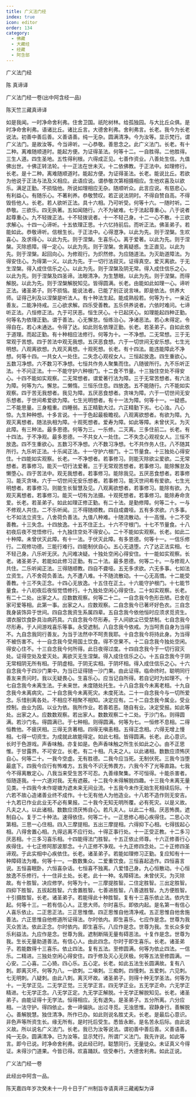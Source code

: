 ```yaml
---
title: 广义法门经
index: true
icon: editor
order: 134
category:
  - 佛藏
  - 大藏经
  - 经藏
  - 阿含部
---
```


  广义法门经  

陈 真谛译  

广义法门经一卷(出中阿含经一品)  

陈天竺三藏真谛译  

如是我闻。一时净命舍利弗。住舍卫国。祇陀树林。给孤独园。与大比丘众俱。是时净命舍利弗。语诸比丘。诸比丘言。大德舍利弗。舍利弗言。长老。我今为长老说法。初善中善后善。义善语善。纯一无杂。圆满清净。今为汝等。显示梵行。谓广义法门。是故汝等。今当谛听。一心恭敬。善思念之。此广义法门。长老。有十二种。离难随顺道时。能起方便。为证得圣法。何等十二。一自胜得。二他胜得。三生人道。四生圣地。五性得利根。六得成正见。七善作资业。八善处生信。九值佛出世。十佛正转法轮。十一正法在世未灭。十二依佛教。于正法中。如理修行。长老。是十二种。离难随顺道时。能起方便。为证得圣法。长老。能说比丘。若欲为他说于正法与法及义相应。此语应说。谓恭敬次第相摄相应。生他欢喜及以欲乐。满足正勤。不损恼他。所说如理相应无杂。随顺听众。此言应说。有慈悲心。有利益心。有随乐心。不著利养。恭敬赞叹。若正说法阴时。不得自赞自高。不得毁呰他人。长老。若人欲听正法。具十六相。乃可听受。何等十六。一随时听。二恭敬。三欲乐。四无执著。五如闻随行。六不为破难。七于法起尊重心。八于说者起尊重心。九不轻拨正法。十不轻拨说者。十一不轻己身。十二一心不散。十三欲求解心。十四一心谛听。十五依理正思。十六忆持前后。而听正法。佛圣弟子。若能如此。恭敬谛听。信根生长。于正法中。心得澄净。以此为先。则于涅槃。生欢喜心。及求得心。以此为先。则于涅槃。生喜乐心。离于爱著。以此为先。则于涅槃。灭除惑障。得一定心。以此为先。则于涅槃。舍离疑惑。生正直见。以此为先。则于涅槃。起回向心。为修观行。为炽然修。为应随道法。为灭助道障法。为得安住心。为得第一义。以此为先。于一切行法寂灭。证得真空。爱灭离欲。于无生涅槃。得入成住信乐之心。以此为先。则于涅槃及阴无常。得入成住信乐之心。以此为先。则于涅槃及四圣谛。法眼清净。为生慧眼。以此为先。则于涅槃。而得解脱。以此为先。则于涅槃解脱知见。皆得圆满。长老。由能如此如理一心。谛听正法。诸圣弟子。则不损恼。能说法者。已能了别正说言味。即是依法。供养大师。证得己利及以涅槃是听法人。有十种法生起。能成熟般若。何等为十。一亲近善友。二能净持戒。三心欲求解。四乐受善教。五乐供养说者。六依时难问。七谛听正法。八恒修正法。九于可厌恶。恒生厌心。十已起厌心。如理能起四种正勤。何等名为依理正勤。谓于善法。心无懈怠。恒练治心。净诸恶法。若心未得定。令得自在。若心未通达。令得了达。如此则名依理正勤。长老。若圣弟子。自如此依于道理。而起正勤。有十种相应法修行。何等为十。一不净想。二无常想。三于无常观于苦想。四于苦法中观无我想。五厌恶食想。六于一切世间无安乐想。七生光明想。八观离欲想。九观灭离想。十观死想。长老。有十四法。能违能障此不净想。何等十四。一共女人一处住。二失念心观视女人。三恒起放逸。四生重欲心。五数习净想。六不数习不净想。七恒共作务人聚集而住。八随彼所行。九不乐听正法。十不问正法。十一不能守护六种根门。十二食不节量。十三独住空处不得安心。十四不能如实观察。二无常想者。谓爱著行法为障。三于无常苦想者。有六法为障。何等为六。懈怠。二懒惰。三恒乐住息。四放逸。五不能随行。六不能如实观察。四于苦无我想者。我见为障。五厌恶食想者。贪味为障。六于一切世间无安乐想者。于世间希爱欲为障。七生光明想者。有十一法为障。何等十一。一疑惑。二不能思量。三身粗重。四睡弱。五正精勤大过。六正精勤下劣。七心浊。八心惊。九生种种想。十多言说。十一于色起最极瞻视。八观离欲想者。有欲为障。九观灭离想者。随法执相为障。十观死想者。爱寿为障。如此等障。未曾伏灭。为灭此障。有三种法。最多恩德。何等为三。一乐修。二灭离。三多住前二。长老。有十四法。于不净观。最多恩德。一不共女人一处住。二不失念心观视女人。三恒不放逸。四不生重欲心。五数习不净想。六不数习净想。七不共作务人住。八不随其所行。九乐听正法。十乐闻正法。十一守护六根门。十二节量食。十三独处心得安住。十四能如实观察。长老。一不净想者。若事修习。则能灭除欲尘爱欲。二无常想者。若事修习。能灭一切行法爱著。三于无常观苦想者。若事修习。能除懈怠及懒堕心。四于苦法中。观无我想者。若事修习。能除我见。五厌恶食想者。若事修习。能灭贪味。六于一切世间无安乐想者。若事修习。能灭世间希有爱欲。七生光明想者。若事修习。则能生长智慧及见。八观离欲想者。若事修习。能除有欲。九观灭离想者。若事修习。能灭一切有为法摄。十观死想者。若事修习。能除寿命贪爱。长老。若圣弟子。如此如理正修正勤。有二十法。是勤修障。何等二十。一与不修观人共住。二不乐听闻。三不得随顺教。四自成聋哑。五有多求欲。六多事。七不如法立资生。八舍荷负善法。九值八种难。十随流散动。十一高慢。十二不受善教。十三失念。十四放逸。十五不住正土。十六不守根门。十七不节量食。十八初夜后夜不觉悟修行。十九独住空处不得安心。二十不能如实观察。长老。如此二十种障。未曾伏灭此障。有十一法。于伏灭此障。有多恩德。何等十一。一信乐修行。二观修功德。三能行难行。四能制伏自心。五心无退堕。六了达正法实相。七不轻己身。八乐听无厌。九问难决疑。十独处空闲心得安住。十一能如实观察。长老。诸圣弟子。若能如此修习正勤。有二十法。最多恩德。何等二十。一与修观人共住。二乐听闻正法。三得随顺教。四自不聋哑。五无多求欲。六无多事。七如法立资生。八不舍荷负善法。九不遭八难。十不随流散动。十一心无高憍。十二能受善教。十三不失正念。十四心无放逸。十五住在正土。十六能守护根门。十七能节量食。十八初夜后夜恒觉悟修行。十九独处空闲心得安住。二十如实观察。长老。有二十二处。出家之人。应数数观察。何等二十二。一自念我今色形丑陋。已舍在家可爱等相。此第一事。出家之人。应数观察。二自念我今已著坏好色衣。三自念我身装饰异于世间。四自念我资生系属四辈。五自念我今依他恒时应须求觅资生。谓衣服饮食卧具治病药具。六自念我今尽形寿。于人间欲尘已受禁制。七自念我今尽形寿。于人间游戏喜乐等事。永受遮制。八自念我今依戒。为当呵责自身为当得不。九自念我同行善友。为当于法然中不呵责我耶。十自念我今将持此身。为当得不被伤害不。十一自念我今受用国土饮食。得不空果不。十二自念我今独处空闲。得安心住不。十三自念我今何所得。此日夜得过度。十四自念我今于一切行寂灭处。证得空处及爱灭处。离欲灭无生涅槃。得入成住信乐之心。十五自念我今于阴无常相阴无所有相。于阴虚相。于阴无实相。于阴坏相。得入成住信乐之心。十六自念我今于四沙门果中。为当已证得随一沙门果。由此证得。临命终时。聪明同行善友来责问时。我以无疑畏心。生喜乐心。应当记自所得。若自记时为如理不。十七自念我今未离生法。于未来世。未度随处托生。十八自念我今未离老相。十九自念我今未离病灾。二十自念我今未离死灾。未度死法。二十一自念我今与一切所爱念。乐惜别离各处。不相应不相聚不相知。决定应有。二十二自念我今属业。受业控制。由业为因。以业为依。我所作业。若善若恶。随自有业。决定受报。如此等处。出家之人。应数数观察。若出家人。数数观察二十二处。于沙门名。则得圆满。若沙门名。得圆满已。于七种相。则得圆满。何等为七。一恒修不息相。二得恒教他。不疲厌相。三得无贪著相。四得无嗔恚相。五得正念相。六得无增上慢相。七得一切资生。为成就此故能得定。如此七相。皆得圆满。长老。此心意识。长时于色游戏。声香味触。亦复如是。色声香味触之所生长如此之心。由不正思惟。于甘露界。不可安立。长老。有二十相。凡夫之人。以此诸相。数数应须怖厌自心。何等二十。一我今空虚。无有胜德。二我今应当死。无制伏死。三我今当堕最底下。四我今应行有怖难方。五我今不识无怖畏方。六我今不了光等直路。七我今不得离散定心。八我当来受生苦不可忍。九善缘聚集。不可恒得。十能杀害者。恒随逐我。十一六道对我。无有遮蔽。十二我今未得解脱四趣。十三我今未离无量见类。十四我今未作堤塘为遮未来无间业流。十五我今未作无始生死相续后际。十六若不故心造诸善业终不成作。十七无有他人为他造业。十八若不造作则无安吉。十九若已作业此业无不必有果报。二十我今无知无明所覆。必有死灾。以是义故。凡夫之人。以此诸相。数数应须厌怖自心。若凡夫人。以此二十相。厌恶怖畏。遮制自心。复于二十种法。速得依住。何等二十。一正思修心相心疾得住。二思心次第相。三思一心住相。四入三摩提相。五出三摩提相。六得抑下心相。七得拔起心相。八得舍置心相。九得远离不应行处。十得正事行处。十一正受正教。十二多习厌恶相。十三多习喜乐相。十四能得法门胜智。十五正依止师尊。十六正修善行心疾得住。十七正修阿那波那念。十八正修不净观。十九正修四念处。二十正修四圣谛观。于此实相中心疾依住。长老。诸圣弟子。若能如理修习正勤。复应知有十一种障碍法为难。何等十一。一数数集众。二爱重饮食。三恒喜起造作。四恒喜言说。五恒喜眠卧。六恒喜杂话。七恒喜不独离。八爱惜己身。九心恒散动。十心恒放逸不乐修行。十一住非土处。长老。此十一种。名障碍法。未曾伏灭。为灭除故。有十胜智。决应修学。何等为十。一三摩提胜智。二住定胜智。三出定胜智。四抑下胜智。五拔起胜智。六舍置胜智。七善进胜智。八善退胜智。九方便胜智。十引摄胜智。长老。诸圣弟子。若能得此十种胜智。复有十三喜乐依止法。依内生起。何等十三。一若有信心人。正思大师。尔时喜乐。即依内起。是名第一有信心人喜乐依止。二正思正法。三正思惟僧。四正思惟自他清净戒。五正思惟自他舍施善法。六正思惟自他修道所证得法。尔时依内。即生喜乐。七应作是念。世尊为我灭众苦法。依此正念。尔时依内。即生喜乐。八应作是念。世尊为我。生长众多安乐利益法。九应作是念。世尊为我。遮制断隔无量有碍恶法。十复作是念。世尊为我。生长无量助道善法。有信心人。由此四念。尔时于即生喜乐。长老。诸圣弟子。若能数得十三喜乐。依止四法。复有五法。至修圆满。何等为依止四法。一信乐。二精进。三独处空闲心得安住。四于修及灭心无厌极。何等五法至修圆满。一心安。二心喜。二心猗。四心乐。五心定。长老。如此五法生长圆满故。复有八刺。即离灭坏。何等为八。一欲刺。二嗔刺。三痴刺。四慢刺。五爱刺。六见刺。七无明刺。八疑刺。由此八刺。离灭坏故。诸圣弟子。则得十种无学圣法。何等为十。一无学正见。二无学正觉。三无学正言。四无学正业。五无学正命。六无学正精进。七无学正念。八无学正定。九无学正解脱。十无学正解脱知见。长老。诸圣弟子。由能证得十无学法。恒得相应。无有退失。是圣弟子。五分所离。六分应相。一法守护。得四依止。舍一谛偏执。出过寻觅。无浊思惟。寂静身行。善解脱心。善解脱慧。独住清净。所作已办。如此则说名胜丈夫。长老。是最后心意识。非色声等所资生长。缘无所有。是时托后受生。悉皆永断。是名苦永后际。由此说义故。所以说名广义法门。长老。我已为汝等说法。谓初善中善后善。义善语善。纯一无杂。圆满清净。已为汝等。显示梵行。所谓广义法门。我先许说。如此等言。即今已说。时净命舍利弗。说此经已时。聪慧同行。无量徒众。未证真义今得证。未得沙门道果。今皆已得。欢喜踊跃。信受奉行。大德舍利弗。如此正说。  

广义法门经一卷  

此经出中阿含一品。  

陈天嘉四年岁次癸未十一月十日于广州制旨寺请真谛三藏阇梨为译  
